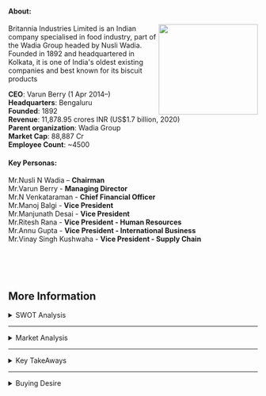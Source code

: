 #### **About:**
<img align="right" width="200" height="183" src="https://res.cloudinary.com/crunchbase-production/image/upload/c_lpad,h_256,w_256,f_auto,q_auto:eco,dpr_1/rxvipmqjxnfw4ubc3agh">

Britannia Industries Limited is an Indian company specialised in food industry, part of the Wadia Group headed by Nusli Wadia. Founded in 1892 and headquartered in Kolkata, it is one of India's oldest existing companies and best known for its biscuit products

**CEO**: Varun Berry (1 Apr 2014–)<br/>
**Headquarters**: Bengaluru<br/>
**Founded**: 1892<br/>
**Revenue**: 11,878.95 crores INR (US$1.7 billion, 2020)<br/>
**Parent organization**: Wadia Group<br/>
**Market Cap**: 88,887 Cr<br/>
**Employee Count**: ~4500<br/>



#### **Key Personas:**

Mr.Nusli N Wadia – **Chairman**<br/>
Mr.Varun Berry - **Managing Director**<br/>
Mr.N Venkataraman - **Chief Financial Officer**<br/>
Mr.Manoj Balgi - **Vice President**<br/>
Mr.Manjunath Desai - **Vice President**<br/>
Mr.Ritesh Rana - **Vice President - Human Resources**<br/>
Mr.Annu Gupta - **Vice President - International Business**<br/>
Mr.Vinay Singh Kushwaha - **Vice President - Supply Chain**<br/>

<br/>
<br/>
<br/>

## More Information
<details>
<summary>SWOT Analysis</summary>
  
![swot](https://github.com/ckeerti/Plan/blob/main/pics/Screenshot%202021-11-17%20at%2011.14.01%20AM.png)
</pre>
</details>

---
<details>
<summary>Market Analysis</summary>
  
**Market Research:**<br/>
![analysis](https://github.com/ckeerti/Plan/blob/main/pics/Screenshot%202021-11-17%20at%2011.19.59%20AM.png)

  </pre>
</details>

---
  <details>
<summary>Key TakeAways</summary>
  

  
1. Britannia Q2 results: Consolidated PAT slumps 23% YoY, misses estimate; **sales rise 5.5%**<br/>
2. Britannia rural business contribution may **rise to 50% in 3 years**<br/>
3. 32.89% increase in the Net Income for FY 21<br/>
</pre>
</details>

---
<details>
<summary>Buying Desire</summary>
<br/>
  <br/>
<img src="https://user-images.githubusercontent.com/57761611/142142896-7fe077d1-3df4-4d26-b9d2-a74463cbf8b7.png" width="450"/>

